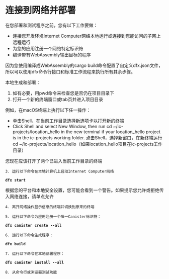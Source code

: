 # 连接到网络并部署



在您部署和测试程序之前，您有以下工作要做：

* 连接您开发环境Internet Computer网络本地运行或连接到您能访问的子网上远程运行
* 为您的应用注册一个网络特定标识符
* 编译带有WebAssembly输出目标的程序

因为您使用编译成WebAssembly的cargo build命令配置了自定义dfx.json文件，所以可以使用dfx命令行接口和标准工作流程来执行所有其余步骤。

本地生成和部署：

1. 如有必要，用pwd命令来检查您是否仍在项目目录下
2. 打开一个新的终端窗口或tab页并进入项目目录

例如，在macOS终端上执行以下任一操作：

* 单击Shell，在当前工作目录选择新选项卡以打开新的终端
* Click Shell and select New Window, then run cd ~/ic-projects/location\_hello in the new terminal if your location\_hello project is in the ic-projects working folder. 点击Shell，选择新窗口，在新终端运行cd ~/ic-projects/location\_hello（如果location\_hello项目在ic-projects工作目录）

您现在应该打开了两个已进入当前工作目录的终端

    3. 运行以下命令在本地计算机上启动Internet Computer网络

**`dfx start`**

根据您的平台和本地安全设置，您可能会看到一个警告。如果提示您允许或拒绝传入网络连接，请单点允许

    4. 离开网络操作显示信息的终端并切换到原来的终端

    5. 运行以下命令为应用注册一个唯一Canister标识符：

**`dfx canister create --all`**

    6. 运行以下命令生成程序：

**`dfx build`**

    7. 运行以下命令在本地部署程序：

**`dfx canister install --all`**

    8. 从命令行或浏览器测试功能

